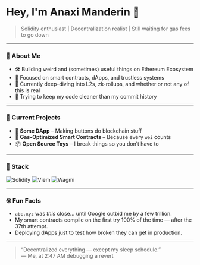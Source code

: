 # Hey, I'm Anaxi Manderin 👋

> Solidity enthusiast | Decentralization realist | Still waiting for gas fees to go down

---

### 🧪 About Me

- 🛠️ Building weird and (sometimes) useful things on Ethereum Ecosystem
- 🔐 Focused on smart contracts, dApps, and trustless systems
- 🧠 Currently deep-diving into L2s, zk-rollups, and whether or not any of this is real
- 🧘 Trying to keep my code cleaner than my commit history

---

### 🚀 Current Projects

- 🧱 **Some DApp** – Making buttons do blockchain stuff  
- 🔄 **Gas-Optimized Smart Contracts** – Because every `wei` counts  
- 📦 **Open Source Toys** – I break things so you don’t have to

---

### 🧰 Stack

![Solidity](https://img.shields.io/badge/-Solidity-363636?logo=solidity&logoColor=white)
![Viem](https://img.shields.io/badge/-Viem-3C3C3D?logo=viem&logoColor=white)
![Wagmi](https://img.shields.io/badge/-Wagmi-363636?logo=wagmi&logoColor=white)

---

### 🤓 Fun Facts

- `abc.xyz` was *this* close… until Google outbid me by a few trillion.
- My smart contracts compile on the first try 100% of the time — after the 37th attempt.
- Deploying dApps just to test how broken they can get in production.

---

> “Decentralized everything — except my sleep schedule.”  
> — Me, at 2:47 AM debugging a revert
